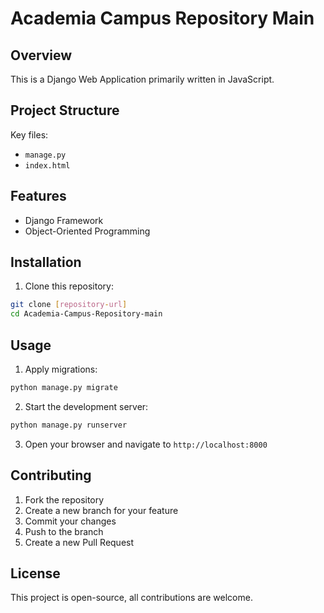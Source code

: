 # Academia Campus Repository Main

## Overview
This is a Django Web Application primarily written in JavaScript.

## Project Structure
Key files:
- `manage.py`
- `index.html`

## Features
- Django Framework
- Object-Oriented Programming

## Installation

1. Clone this repository:
 ```bash
 git clone [repository-url]
 cd Academia-Campus-Repository-main
 ```

## Usage

1. Apply migrations:
 ```bash
 python manage.py migrate
 ```

2. Start the development server:
 ```bash
 python manage.py runserver
 ```

3. Open your browser and navigate to `http://localhost:8000`

## Contributing

1. Fork the repository
2. Create a new branch for your feature
3. Commit your changes
4. Push to the branch
5. Create a new Pull Request

## License

This project is open-source, all contributions are welcome.